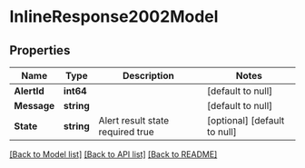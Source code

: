 # InlineResponse2002Model

## Properties
Name | Type | Description | Notes
------------ | ------------- | ------------- | -------------
**AlertId** | **int64** |  | [default to null]
**Message** | **string** |  | [default to null]
**State** | **string** | Alert result state required true | [optional] [default to null]

[[Back to Model list]](../README.md#documentation-for-models) [[Back to API list]](../README.md#documentation-for-api-endpoints) [[Back to README]](../README.md)


